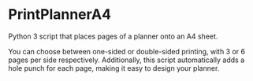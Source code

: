 # PrintPlannerA4
Python 3 script that places pages of a planner onto an A4 sheet.

You can choose between one-sided or double-sided printing, with 3 or 6 pages per side respectively. 
Additionally, this script automatically adds a hole punch for each page, making it easy to design your planner.
